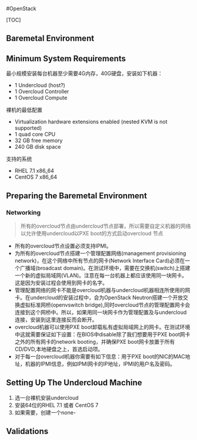 #OpenStack 

[TOC]

## Baremetal Environment
## Minimum System Requirements

最小规模安装每台机器至少需要4G内存，40G硬盘，安装如下机器：
* 1 Undercloud   (host?)
* 1 Overcloud Controller
* 1 Overcloud Compute

裸机的最低配置
* Virtualization hardware extensions enabled (nested KVM is not supported)
* 1 quad core CPU
* 32 GB free memory
* 240 GB disk space

支持的系统
* RHEL 7.1 x86_64 
* CentOS 7 x86_64

## Preparing the Baremetal Environment

### Networking
>所有的overcloud节点由undercloud节点部署，所以需要自定义机器的网络以允许使用undercloud以PXE boot的方式启动overcloud 节点

*  所有的overcloud节点设置必须支持IPMI。
*  为所有的overcloud节点搭建一个管理配置网络(management provisioning network)，在这个网络中所有节点的网卡(Network Interface Card)必须在一个广播域(broadcast domain)。在测试环境中，需要在交换机(switch)上搭建一个新的虚拟局域网(VLAN)。注意在每一台机器上都应该使用同一块网卡。这是因为安装过程会使用到网卡的名字。
*  管理配置网络的网卡不能是overcloud机器与undercloud机器相连所使用的网卡。在undercloud的安装过程中，会为OpenStack Neutron搭建一个开放交换虚拟标准网桥(openvswitch bridge),同时overcloud节点的管理配置网卡会连接到这个网桥中。所以，如果用同一块网卡作为管理配置及与undercloud连接，安装到这里连接反而会断开。
*  overcloud机器可以使用PXE boot卸载私有虚拟局域网上的网卡。在测试环境中这就需要保证如下设置：在BIOS中disable除了我们想要用于PXE boot网卡之外的所有网卡的network booting，并确保PXE boot网卡放置于所有CD/DVD,本地硬盘之上，首选启动项。
*  对于每一台overcloud机器你需要有如下信息：用于PXE boot的NIC的MAC地址，机器的IPMI信息，例如IPMI网卡的IP地址，IPMI的用户名及密码。

## Setting Up The Undercloud Machine

1. 选一台裸机安装undercloud
2. 安装64位的RHEL 7.1 或者 CentOS 7
3. 如果需要，创建一个none-

## Validations


